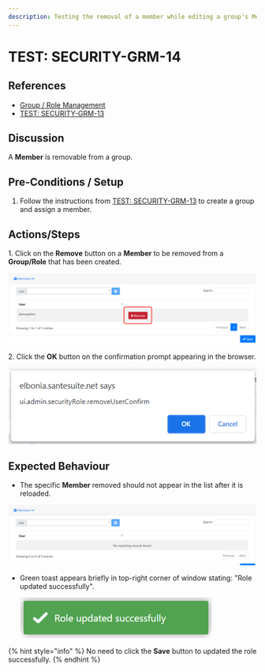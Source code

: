 ```yaml
---
description: Testing the removal of a member while editing a group's Members.
---
```


# TEST: SECURITY-GRM-14

## References

* [Group / Role Management](broken-reference)
* [TEST: SECURITY-GRM-13](test-security-grm-11.md)

## Discussion

A **Member** is removable from a group.

## Pre-Conditions / Setup

1. Follow the instructions from [TEST: SECURITY-GRM-13](test-security-grm-11.md) to create a group and assign a member.

## Actions/Steps

&#x20;1\. Click on the **Remove** button on a **Member** to be removed from a **Group/Role** that has been created.

![](<../../../../../../../../.gitbook/assets/image (361).png>)

2\. Click the **OK** button on the confirmation prompt appearing in the browser.

![](<../../../../../../../../.gitbook/assets/image (339).png>)

## Expected Behaviour

* The specific **Member** removed should not appear in the list after it is reloaded.

![](<../../../../../../../../.gitbook/assets/image (359).png>)

*   Green toast appears briefly in top-right corner of window stating: "Role updated successfully".

    ![](<../../../../../../../../.gitbook/assets/image (378).png>)

{% hint style="info" %}
No need to click the **Save** button to updated the role successfully.
{% endhint %}

